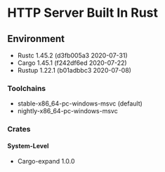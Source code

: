 # HTTP Server Built In Rust

## Environment
- Rustc 1.45.2 (d3fb005a3 2020-07-31)
- Cargo 1.45.1 (f242df6ed 2020-07-22)
- Rustup 1.22.1 (b01adbbc3 2020-07-08)

### Toolchains
- stable-x86_64-pc-windows-msvc (default)
- nightly-x86_64-pc-windows-msvc

### Crates

#### System-Level
- Cargo-expand 1.0.0